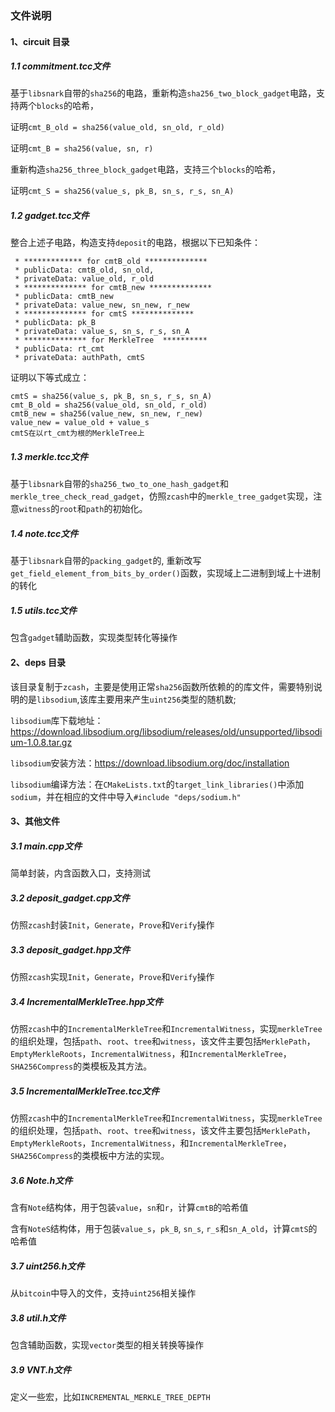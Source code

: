 ### 文件说明

#### 1、circuit 目录

##### 1.1 commitment.tcc文件
基于`libsnark`自带的`sha256`的电路，重新构造`sha256_two_block_gadget`电路，支持两个`blocks`的哈希，

证明`cmt_B_old = sha256(value_old, sn_old, r_old)`

证明`cmt_B = sha256(value, sn, r)`

重新构造`sha256_three_block_gadget`电路，支持三个`blocks`的哈希，

证明`cmt_S = sha256(value_s, pk_B, sn_s, r_s, sn_A)`

##### 1.2 gadget.tcc文件
整合上述子电路，构造支持`deposit`的电路，根据以下已知条件：
```
 * ************* for cmtB_old **************
 * publicData: cmtB_old, sn_old,  
 * privateData: value_old, r_old
 * ************** for cmtB_new **************
 * publicData: cmtB_new  
 * privateData: value_new, sn_new, r_new
 * ************** for cmtS **************
 * publicData: pk_B  
 * privateData: value_s, sn_s, r_s, sn_A
 * ************** for MerkleTree  **********
 * publicData: rt_cmt  
 * privateData: authPath, cmtS
 ```
 证明以下等式成立：
```
cmtS = sha256(value_s, pk_B, sn_s, r_s, sn_A)
cmt_B_old = sha256(value_old, sn_old, r_old)
cmtB_new = sha256(value_new, sn_new, r_new)
value_new = value_old + value_s
cmtS在以rt_cmt为根的MerkleTree上
```

##### 1.3 merkle.tcc文件
基于`libsnark`自带的`sha256_two_to_one_hash_gadget`和`merkle_tree_check_read_gadget`，仿照`zcash`中的`merkle_tree_gadget`实现，注意`witness`的`root`和`path`的初始化。

##### 1.4 note.tcc文件
基于`libsnark`自带的`packing_gadget`的, 重新改写`get_field_element_from_bits_by_order()`函数，实现域上二进制到域上十进制的转化

##### 1.5 utils.tcc文件
包含`gadget`辅助函数，实现类型转化等操作

#### 2、deps 目录
该目录复制于`zcash`，主要是使用正常`sha256`函数所依赖的的库文件，需要特别说明的是`libsodium`,该库主要用来产生`uint256`类型的随机数;

`libsodium`库下载地址：https://download.libsodium.org/libsodium/releases/old/unsupported/libsodium-1.0.8.tar.gz

`libsodium`安装方法：https://download.libsodium.org/doc/installation

`libsodium`编译方法：在`CMakeLists.txt`的`target_link_libraries()`中添加`sodium`，并在相应的文件中导入`#include "deps/sodium.h"`

#### 3、其他文件

##### 3.1 main.cpp文件
简单封装，内含函数入口，支持测试

##### 3.2 deposit_gadget.cpp文件
仿照`zcash`封装`Init`，`Generate`，`Prove`和`Verify`操作

##### 3.3 deposit_gadget.hpp文件
仿照`zcash`实现`Init`，`Generate`，`Prove`和`Verify`操作

##### 3.4 IncrementalMerkleTree.hpp文件
仿照`zcash`中的`IncrementalMerkleTree`和`IncrementalWitness`，实现`merkleTree`的组织处理，包括`path`、`root`、`tree`和`witness`，该文件主要包括`MerklePath`，`EmptyMerkleRoots`，`IncrementalWitness`，和`IncrementalMerkleTree`，`SHA256Compress`的类模板及其方法。

##### 3.5 IncrementalMerkleTree.tcc文件
仿照`zcash`中的`IncrementalMerkleTree`和`IncrementalWitness`，实现`merkleTree`的组织处理，包括`path`、`root`、`tree`和`witness`，该文件主要包括`MerklePath`，`EmptyMerkleRoots`，`IncrementalWitness`，和`IncrementalMerkleTree`，`SHA256Compress`的类模板中方法的实现。

##### 3.6 Note.h文件
含有`Note`结构体，用于包装`value`，`sn`和`r`，计算`cmtB`的哈希值

含有`NoteS`结构体，用于包装`value_s`，`pk_B`, `sn_s`, `r_s`和`sn_A_old`，计算`cmtS`的哈希值

##### 3.7 uint256.h文件
从`bitcoin`中导入的文件，支持`uint256`相关操作

##### 3.8 util.h文件
包含辅助函数，实现`vector`类型的相关转换等操作

##### 3.9 VNT.h文件
定义一些宏，比如`INCREMENTAL_MERKLE_TREE_DEPTH`
